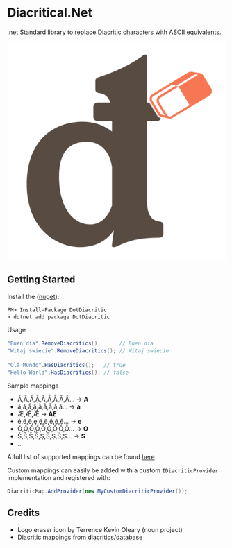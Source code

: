 ﻿# Diacritical.Net

.net Standard library to replace Diacritic characters with ASCII equivalents.

![Diacritical logo][logo]

## Getting Started

Install the ([nuget][nuget]):

    PM> Install-Package DotDiacritic
	> dotnet add package DotDiacritic

Usage

```c#
"Buen día".RemoveDiacritics();      // Buen dia
"Witaj świecie".RemoveDiacritics(); // Witaj swiecie

"Olá Mundo".HasDiacritics();   // true
"Hello World".HasDiacritics(); // false
```

Sample mappings
- Á,Ă,Ắ,Ặ,Ằ,Ẳ,Ẵ,Ǎ,Â... -> **A**
- á,ă,ắ,ặ,ằ,ẳ,ẵ,ǎ,â... -> **a**
- Æ,Ǽ,Ǣ -> **AE**
- é,ĕ,ě,ȩ,ḝ,ê,ế,ệ,ề... -> **e**
- Ó,Ŏ,Ǒ,Ô,Ố,Ộ,Ồ,Ổ,Ỗ... -> **O**
- Ś,Ṥ,Š,Ṧ,Ş,Ŝ,Ș,Ṡ,Ṣ... -> **S**
- ...

A full list of supported mappings can be found [here][default provider].

Custom mappings can easily be added with a custom `IDiacriticProvider` implementation and registered with:

```c#
DiacriticMap.AddProvider(new MyCustomDiacriticProvider());
```

## Credits
- Logo eraser icon by Terrence Kevin Oleary (noun project)
- Diacritic mappings from [diacritics/database][diacritics database]


[logo]: https://raw.githubusercontent.com/anth12/diacritical-dotnet/master/assets/diacritical.png

[nuget]: https://www.nuget.org/packages/DotDiacritic/
[diacritics database]: https://github.com/diacritics/database
[default provider]: https://github.com/anth12/diacritical-dotnet/blob/master/DotDiacritic/DefaultDiacriticProvider.cs